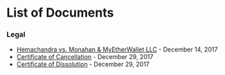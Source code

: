 # List of Documents
### Legal
+ [Hemachandra vs. Monahan & MyEtherWallet LLC](https://github.com/Enegnei/MEW-Rebranding/blob/master/Documents/CA_LA_1721381454_1518216504.pdf) - December 14, 2017
+ [Certificate of Cancellation](https://github.com/Enegnei/MEW-Rebranding/blob/master/Documents/CA_3.pdf) - December 29, 2017
+ [Certificate of Dissolution](https://github.com/Enegnei/MEW-Rebranding/blob/master/Documents/CA_1.pdf) - December 29, 2017
